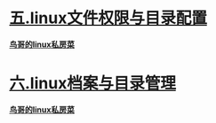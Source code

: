 # [五.linux文件权限与目录配置](https://github.com/shiyufeng0919/Technology/blob/master/linux/%E9%B8%9F%E5%93%A5%E7%9A%84linux%E7%A7%81%E6%88%BF%E8%8F%9C/Linux5-6.md)

  **[鸟哥的linux私房菜](http://linux.vbird.org/linux_basic/0210filepermission.php)**

# [六.linux档案与目录管理](https://github.com/shiyufeng0919/Technology/blob/master/linux/%E9%B8%9F%E5%93%A5%E7%9A%84linux%E7%A7%81%E6%88%BF%E8%8F%9C/Linux5-6.md)

   **[鸟哥的linux私房菜](http://linux.vbird.org/linux_basic/0220filemanager.php)**